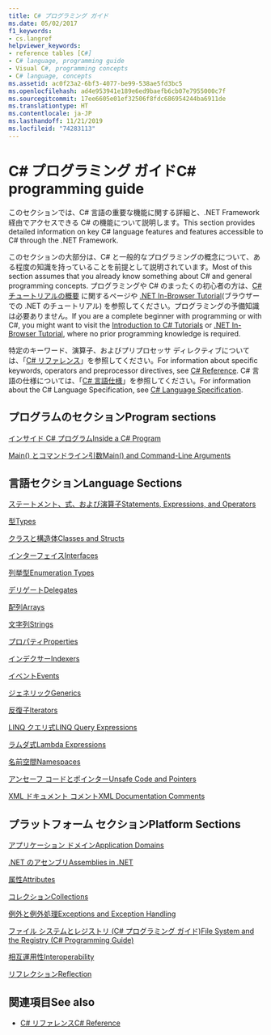 ```yaml
---
title: C# プログラミング ガイド
ms.date: 05/02/2017
f1_keywords:
- cs.langref
helpviewer_keywords:
- reference tables [C#]
- C# language, programming guide
- Visual C#, programming concepts
- C# language, concepts
ms.assetid: ac0f23a2-6bf3-4077-be99-538ae5fd3bc5
ms.openlocfilehash: ad4e953941e189e6ed9baefb6cb07e7955000c7f
ms.sourcegitcommit: 17ee6605e01ef32506f8fdc686954244ba6911de
ms.translationtype: HT
ms.contentlocale: ja-JP
ms.lasthandoff: 11/21/2019
ms.locfileid: "74283113"
---
```

# <a name="c-programming-guide"></a><span data-ttu-id="34496-102">C# プログラミング ガイド</span><span class="sxs-lookup"><span data-stu-id="34496-102">C# programming guide</span></span>

<span data-ttu-id="34496-103">このセクションでは、C# 言語の重要な機能に関する詳細と、.NET Framework 経由でアクセスできる C# の機能について説明します。</span><span class="sxs-lookup"><span data-stu-id="34496-103">This section provides detailed information on key C# language features and features accessible to C# through the .NET Framework.</span></span>  
  
 <span data-ttu-id="34496-104">このセクションの大部分は、C# と一般的なプログラミングの概念について、ある程度の知識を持っていることを前提として説明されています。</span><span class="sxs-lookup"><span data-stu-id="34496-104">Most of this section assumes that you already know something about C# and general programming concepts.</span></span> <span data-ttu-id="34496-105">プログラミングや C# のまったくの初心者の方は、[C# チュートリアルの概要](../tutorials/intro-to-csharp/index.md) に関するページや [.NET In-Browser Tutorial](https://dotnet.microsoft.com/learn/dotnet/in-browser-tutorial/1)(ブラウザーでの .NET のチュートリアル) を参照してください。プログラミングの予備知識は必要ありません。</span><span class="sxs-lookup"><span data-stu-id="34496-105">If you are a complete beginner with programming or with C#, you might want to visit the [Introduction to C# Tutorials](../tutorials/intro-to-csharp/index.md) or [.NET In-Browser Tutorial](https://dotnet.microsoft.com/learn/dotnet/in-browser-tutorial/1), where no prior programming knowledge is required.</span></span>  
  
 <span data-ttu-id="34496-106">特定のキーワード、演算子、およびプリプロセッサ ディレクティブについては、「[C# リファレンス](../language-reference/index.md)」を参照してください。</span><span class="sxs-lookup"><span data-stu-id="34496-106">For information about specific keywords, operators and preprocessor directives, see [C# Reference](../language-reference/index.md).</span></span> <span data-ttu-id="34496-107">C# 言語の仕様については、「[C# 言語仕様](/dotnet/csharp/language-reference/language-specification/introduction)」を参照してください。</span><span class="sxs-lookup"><span data-stu-id="34496-107">For information about the C# Language Specification, see [C# Language Specification](/dotnet/csharp/language-reference/language-specification/introduction).</span></span>  
  
## <a name="program-sections"></a><span data-ttu-id="34496-108">プログラムのセクション</span><span class="sxs-lookup"><span data-stu-id="34496-108">Program sections</span></span>

[<span data-ttu-id="34496-109">インサイド C# プログラム</span><span class="sxs-lookup"><span data-stu-id="34496-109">Inside a C# Program</span></span>](./inside-a-program/index.md)  
  
[<span data-ttu-id="34496-110">Main() とコマンドライン引数</span><span class="sxs-lookup"><span data-stu-id="34496-110">Main() and Command-Line Arguments</span></span>](./main-and-command-args/index.md)  

## <a name="language-sections"></a><span data-ttu-id="34496-111">言語セクション</span><span class="sxs-lookup"><span data-stu-id="34496-111">Language Sections</span></span>

[<span data-ttu-id="34496-112">ステートメント、式、および演算子</span><span class="sxs-lookup"><span data-stu-id="34496-112">Statements, Expressions, and Operators</span></span>](./statements-expressions-operators/index.md)  

 [<span data-ttu-id="34496-113">型</span><span class="sxs-lookup"><span data-stu-id="34496-113">Types</span></span>](./types/index.md)  

 [<span data-ttu-id="34496-114">クラスと構造体</span><span class="sxs-lookup"><span data-stu-id="34496-114">Classes and Structs</span></span>](./classes-and-structs/index.md)  
  
 [<span data-ttu-id="34496-115">インターフェイス</span><span class="sxs-lookup"><span data-stu-id="34496-115">Interfaces</span></span>](./interfaces/index.md)  

 [<span data-ttu-id="34496-116">列挙型</span><span class="sxs-lookup"><span data-stu-id="34496-116">Enumeration Types</span></span>](./enumeration-types.md)  
  
 [<span data-ttu-id="34496-117">デリゲート</span><span class="sxs-lookup"><span data-stu-id="34496-117">Delegates</span></span>](./delegates/index.md)  

 [<span data-ttu-id="34496-118">配列</span><span class="sxs-lookup"><span data-stu-id="34496-118">Arrays</span></span>](./arrays/index.md)  
  
 [<span data-ttu-id="34496-119">文字列</span><span class="sxs-lookup"><span data-stu-id="34496-119">Strings</span></span>](./strings/index.md)  
  
 [<span data-ttu-id="34496-120">プロパティ</span><span class="sxs-lookup"><span data-stu-id="34496-120">Properties</span></span>](./classes-and-structs/properties.md)  
  
 [<span data-ttu-id="34496-121">インデクサー</span><span class="sxs-lookup"><span data-stu-id="34496-121">Indexers</span></span>](./indexers/index.md)  
  
 [<span data-ttu-id="34496-122">イベント</span><span class="sxs-lookup"><span data-stu-id="34496-122">Events</span></span>](./events/index.md)  
  
 [<span data-ttu-id="34496-123">ジェネリック</span><span class="sxs-lookup"><span data-stu-id="34496-123">Generics</span></span>](./generics/index.md)  
  
 [<span data-ttu-id="34496-124">反復子</span><span class="sxs-lookup"><span data-stu-id="34496-124">Iterators</span></span>](./concepts/iterators.md)
  
 [<span data-ttu-id="34496-125">LINQ クエリ式</span><span class="sxs-lookup"><span data-stu-id="34496-125">LINQ Query Expressions</span></span>](../linq/index.md)  
  
 [<span data-ttu-id="34496-126">ラムダ式</span><span class="sxs-lookup"><span data-stu-id="34496-126">Lambda Expressions</span></span>](./statements-expressions-operators/lambda-expressions.md)  
  
 [<span data-ttu-id="34496-127">名前空間</span><span class="sxs-lookup"><span data-stu-id="34496-127">Namespaces</span></span>](./namespaces/index.md)  
  
 [<span data-ttu-id="34496-128">アンセーフ コードとポインター</span><span class="sxs-lookup"><span data-stu-id="34496-128">Unsafe Code and Pointers</span></span>](./unsafe-code-pointers/index.md)  
  
 [<span data-ttu-id="34496-129">XML ドキュメント コメント</span><span class="sxs-lookup"><span data-stu-id="34496-129">XML Documentation Comments</span></span>](./xmldoc/index.md)  
  
## <a name="platform-sections"></a><span data-ttu-id="34496-130">プラットフォーム セクション</span><span class="sxs-lookup"><span data-stu-id="34496-130">Platform Sections</span></span>

 [<span data-ttu-id="34496-131">アプリケーション ドメイン</span><span class="sxs-lookup"><span data-stu-id="34496-131">Application Domains</span></span>](../../framework/app-domains/application-domains.md)  
  
 [<span data-ttu-id="34496-132">.NET のアセンブリ</span><span class="sxs-lookup"><span data-stu-id="34496-132">Assemblies in .NET</span></span>](../../standard/assembly/index.md)  
  
 [<span data-ttu-id="34496-133">属性</span><span class="sxs-lookup"><span data-stu-id="34496-133">Attributes</span></span>](./concepts/attributes/index.md)  
  
 [<span data-ttu-id="34496-134">コレクション</span><span class="sxs-lookup"><span data-stu-id="34496-134">Collections</span></span>](./concepts/collections.md)  
  
 [<span data-ttu-id="34496-135">例外と例外処理</span><span class="sxs-lookup"><span data-stu-id="34496-135">Exceptions and Exception Handling</span></span>](./exceptions/index.md)  
  
 [<span data-ttu-id="34496-136">ファイル システムとレジストリ (C# プログラミング ガイド)</span><span class="sxs-lookup"><span data-stu-id="34496-136">File System and the Registry (C# Programming Guide)</span></span>](./file-system/index.md)  
  
 [<span data-ttu-id="34496-137">相互運用性</span><span class="sxs-lookup"><span data-stu-id="34496-137">Interoperability</span></span>](./interop/index.md)  
  
 [<span data-ttu-id="34496-138">リフレクション</span><span class="sxs-lookup"><span data-stu-id="34496-138">Reflection</span></span>](./concepts/reflection.md)  
  
## <a name="see-also"></a><span data-ttu-id="34496-139">関連項目</span><span class="sxs-lookup"><span data-stu-id="34496-139">See also</span></span>

- [<span data-ttu-id="34496-140">C# リファレンス</span><span class="sxs-lookup"><span data-stu-id="34496-140">C# Reference</span></span>](../language-reference/index.md)
